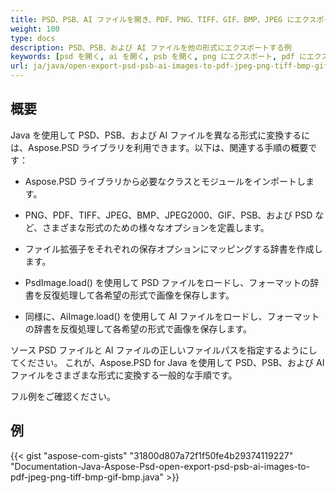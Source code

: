 ```yaml
---
title: PSD、PSB、AI ファイルを開き、PDF、PNG、TIFF、GIF、BMP、JPEG にエクスポートする
weight: 100
type: docs
description: PSD、PSB、および AI ファイルを他の形式にエクスポートする例
keywords: [psd を開く, ai を開く, psb を開く, png にエクスポート, pdf にエクスポート, jpeg にエクスポート, tiff にエクスポート, psd api, java, code sample]
url: ja/java/open-export-psd-psb-ai-images-to-pdf-jpeg-png-tiff-bmp-gif-bmp/
---
```


## **概要**
Java を使用して PSD、PSB、および AI ファイルを異なる形式に変換するには、Aspose.PSD ライブラリを利用できます。以下は、関連する手順の概要です：

- Aspose.PSD ライブラリから必要なクラスとモジュールをインポートします。

- PNG、PDF、TIFF、JPEG、BMP、JPEG2000、GIF、PSB、および PSD など、さまざまな形式のための様々なオプションを定義します。

- ファイル拡張子をそれぞれの保存オプションにマッピングする辞書を作成します。

- PsdImage.load() を使用して PSD ファイルをロードし、フォーマットの辞書を反復処理して各希望の形式で画像を保存します。

- 同様に、AiImage.load() を使用して AI ファイルをロードし、フォーマットの辞書を反復処理して各希望の形式で画像を保存します。

ソース PSD ファイルと AI ファイルの正しいファイルパスを指定するようにしてください。
これが、Aspose.PSD for Java を使用して PSD、PSB、および AI ファイルをさまざまな形式に変換する一般的な手順です。

フル例をご確認ください。

## **例**
{{< gist "aspose-com-gists" "31800d807a72f1f50fe4b29374119227" "Documentation-Java-Aspose-Psd-open-export-psd-psb-ai-images-to-pdf-jpeg-png-tiff-bmp-gif-bmp.java" >}}
